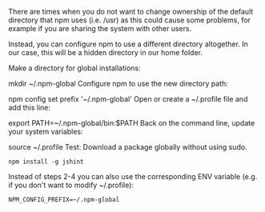 There are times when you do not want to change ownership of the default directory that npm uses (i.e. /usr) as this could cause some problems, for example if you are sharing the system with other users.

Instead, you can configure npm to use a different directory altogether. In our case, this will be a hidden directory in our home folder.

Make a directory for global installations:

 mkdir ~/.npm-global
Configure npm to use the new directory path:

 npm config set prefix '~/.npm-global'
Open or create a ~/.profile file and add this line:

 export PATH=~/.npm-global/bin:$PATH
Back on the command line, update your system variables:

 source ~/.profile
Test: Download a package globally without using sudo.

    npm install -g jshint
Instead of steps 2-4 you can also use the corresponding ENV variable (e.g. if you don't want to modify ~/.profile):

    NPM_CONFIG_PREFIX=~/.npm-global